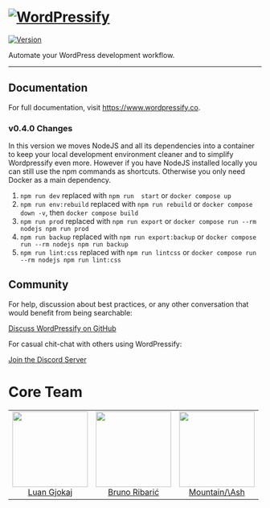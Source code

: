 # [![WordPressify](https://wordpressify.s3-eu-west-1.amazonaws.com/img/wordpressify-repository-logo.svg#3)](https://www.wordpressify.co/)

[![Version](https://img.shields.io/github/package-json/v/luangjokaj/wordpressify)](https://www.wordpressify.co/)

Automate your WordPress development workflow.

---

## Documentation

For full documentation, visit https://www.wordpressify.co.

### v0.4.0 Changes

In this version we moves NodeJS and all its dependencies into a container to keep your local development environment cleaner and to simplify Wordpressify even more. However if you have NodeJS installed locally you can still use the npm commands as shortcuts. Otherwise you only need Docker as a main dependency.

1. `npm run dev` replaced with `npm run  start` or `docker compose up`
1. `npm run env:rebuild` replaced with `npm run rebuild` or `docker compose down -v`, then `docker compose build`
1. `npm run prod` replaced with `npm run export` or `docker compose run --rm nodejs npm run prod`
1. `npm run backup` replaced with `npm run export:backup` or `docker compose run --rm nodejs npm run backup`
1. `npm run lint:css` replaced with `npm run lintcss` or `docker compose run --rm nodejs npm run lint:css`

## Community

For help, discussion about best practices, or any other conversation that would benefit from being searchable:

[Discuss WordPressify on GitHub](https://github.com/luangjokaj/wordpressify/discussions)

For casual chit-chat with others using WordPressify:

[Join the Discord Server](https://discord.com/invite/uQFdMddMZw)

# Core Team

<table>
  <tbody>
    <tr>
      <td align="center" valign="top">
        <a href="https://github.com/luangjokaj">
            <img width="150" height="150" src="https://github.com/luangjokaj.png">
        </a>
        <br>
        <a href="https://github.com/luangjokaj">Luan Gjokaj</a><br />
      </td>
      <td align="center" valign="top">
        <a href="https://github.com/ribaricplusplus">
            <img width="150" height="150" src="https://github.com/ribaricplusplus.png">
        </a>
        <br>
        <a href="https://github.com/ribaricplusplus">Bruno Ribarić</a>
      </td>
      <td align="center" valign="top">
        <a href="https://github.com/mountainash">
            <img width="150" height="150" src="https://github.com/mountainash.png">
        </a>
        <br>
        <a href="https://github.com/mountainash">Mountain/\Ash</a>
      </td>
     </tr>
  </tbody>
</table>
